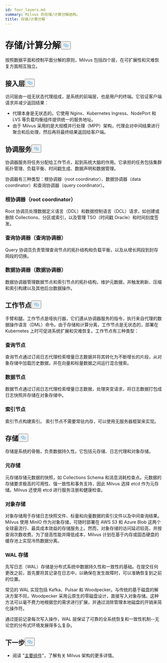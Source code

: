 ```yaml
---
id: four_layers.md
summary: Milvus 的存储/计算分解结构。
title: 存储/计算分解
---
```

<h1 id="StorageComputing-Disaggregation" class="common-anchor-header">存储/计算分解<button data-href="#StorageComputing-Disaggregation" class="anchor-icon" translate="no">
      <svg translate="no"
        aria-hidden="true"
        focusable="false"
        height="20"
        version="1.1"
        viewBox="0 0 16 16"
        width="16"
      >
        <path
          fill="#0092E4"
          fill-rule="evenodd"
          d="M4 9h1v1H4c-1.5 0-3-1.69-3-3.5S2.55 3 4 3h4c1.45 0 3 1.69 3 3.5 0 1.41-.91 2.72-2 3.25V8.59c.58-.45 1-1.27 1-2.09C10 5.22 8.98 4 8 4H4c-.98 0-2 1.22-2 2.5S3 9 4 9zm9-3h-1v1h1c1 0 2 1.22 2 2.5S13.98 12 13 12H9c-.98 0-2-1.22-2-2.5 0-.83.42-1.64 1-2.09V6.25c-1.09.53-2 1.84-2 3.25C6 11.31 7.55 13 9 13h4c1.45 0 3-1.69 3-3.5S14.5 6 13 6z"
        ></path>
      </svg>
    </button></h1><p>按照数据平面和控制平面分解的原则，Milvus 包括四个层，在可扩展性和灾难恢复方面相互独立。</p>
<h2 id="Access-layer" class="common-anchor-header">接入层<button data-href="#Access-layer" class="anchor-icon" translate="no">
      <svg translate="no"
        aria-hidden="true"
        focusable="false"
        height="20"
        version="1.1"
        viewBox="0 0 16 16"
        width="16"
      >
        <path
          fill="#0092E4"
          fill-rule="evenodd"
          d="M4 9h1v1H4c-1.5 0-3-1.69-3-3.5S2.55 3 4 3h4c1.45 0 3 1.69 3 3.5 0 1.41-.91 2.72-2 3.25V8.59c.58-.45 1-1.27 1-2.09C10 5.22 8.98 4 8 4H4c-.98 0-2 1.22-2 2.5S3 9 4 9zm9-3h-1v1h1c1 0 2 1.22 2 2.5S13.98 12 13 12H9c-.98 0-2-1.22-2-2.5 0-.83.42-1.64 1-2.09V6.25c-1.09.53-2 1.84-2 3.25C6 11.31 7.55 13 9 13h4c1.45 0 3-1.69 3-3.5S14.5 6 13 6z"
        ></path>
      </svg>
    </button></h2><p>访问层由一组无状态代理组成，是系统的前端层，也是用户的终端。它验证客户端请求并减少返回结果：</p>
<ul>
<li>代理本身是无状态的。它使用 Nginx、Kubernetes Ingress、NodePort 和 LVS 等负载均衡组件提供统一的服务地址。</li>
<li>由于 Milvus 采用的是大规模并行处理（MPP）架构，代理会对中间结果进行聚合和后处理，然后再将最终结果返回给客户端。</li>
</ul>
<h2 id="Coordinator-service" class="common-anchor-header">协调服务<button data-href="#Coordinator-service" class="anchor-icon" translate="no">
      <svg translate="no"
        aria-hidden="true"
        focusable="false"
        height="20"
        version="1.1"
        viewBox="0 0 16 16"
        width="16"
      >
        <path
          fill="#0092E4"
          fill-rule="evenodd"
          d="M4 9h1v1H4c-1.5 0-3-1.69-3-3.5S2.55 3 4 3h4c1.45 0 3 1.69 3 3.5 0 1.41-.91 2.72-2 3.25V8.59c.58-.45 1-1.27 1-2.09C10 5.22 8.98 4 8 4H4c-.98 0-2 1.22-2 2.5S3 9 4 9zm9-3h-1v1h1c1 0 2 1.22 2 2.5S13.98 12 13 12H9c-.98 0-2-1.22-2-2.5 0-.83.42-1.64 1-2.09V6.25c-1.09.53-2 1.84-2 3.25C6 11.31 7.55 13 9 13h4c1.45 0 3-1.69 3-3.5S14.5 6 13 6z"
        ></path>
      </svg>
    </button></h2><p>协调器服务将任务分配给工作节点，起到系统大脑的作用。它承担的任务包括集群拓扑管理、负载平衡、时间戳生成、数据声明和数据管理。</p>
<p>协调器有三种类型：根协调器（root coordinator）、数据协调器（data coordinator）和查询协调器（query coordinator）。</p>
<h3 id="Root-coordinator-root-coord" class="common-anchor-header">根协调器（root coordinator）</h3><p>Root 协调员处理数据定义语言（DDL）和数据控制语言（DCL）请求，如创建或删除 Collections、分区或索引，以及管理 TSO（时间戳 Oracle）和时间刻度签发。</p>
<h3 id="Query-coordinator-query-coord" class="common-anchor-header">查询协调器（查询协调器）</h3><p>Query 协调员负责管理查询节点的拓扑结构和负载平衡，以及从增长网段到封存网段的切换。</p>
<h3 id="Data-coordinator-data-coord" class="common-anchor-header">数据协调器（数据协调器）</h3><p>数据协调器管理数据节点和索引节点的拓扑结构，维护元数据，并触发刷新、压缩和索引构建以及其他后台数据操作。</p>
<h2 id="Worker-nodes" class="common-anchor-header">工作节点<button data-href="#Worker-nodes" class="anchor-icon" translate="no">
      <svg translate="no"
        aria-hidden="true"
        focusable="false"
        height="20"
        version="1.1"
        viewBox="0 0 16 16"
        width="16"
      >
        <path
          fill="#0092E4"
          fill-rule="evenodd"
          d="M4 9h1v1H4c-1.5 0-3-1.69-3-3.5S2.55 3 4 3h4c1.45 0 3 1.69 3 3.5 0 1.41-.91 2.72-2 3.25V8.59c.58-.45 1-1.27 1-2.09C10 5.22 8.98 4 8 4H4c-.98 0-2 1.22-2 2.5S3 9 4 9zm9-3h-1v1h1c1 0 2 1.22 2 2.5S13.98 12 13 12H9c-.98 0-2-1.22-2-2.5 0-.83.42-1.64 1-2.09V6.25c-1.09.53-2 1.84-2 3.25C6 11.31 7.55 13 9 13h4c1.45 0 3-1.69 3-3.5S14.5 6 13 6z"
        ></path>
      </svg>
    </button></h2><p>手臂和腿。工作节点是哑执行器，它们遵从协调器服务的指令，执行来自代理的数据操作语言（DML）命令。由于存储和计算分离，工作节点是无状态的，部署在 Kubernetes 上时可促进系统扩展和灾难恢复。工作节点有三种类型：</p>
<h3 id="Query-node" class="common-anchor-header">查询节点</h3><p>查询节点通过订阅日志代理检索增量日志数据并将其转化为不断增长的片段，从对象存储中加载历史数据，并在向量和标量数据之间运行混合搜索。</p>
<h3 id="Data-node" class="common-anchor-header">数据节点</h3><p>数据节点通过订阅日志代理检索增量日志数据，处理突变请求，将日志数据打包成日志快照并存储在对象存储中。</p>
<h3 id="Index-node" class="common-anchor-header">索引节点</h3><p>索引节点构建索引。  索引节点不需要常驻内存，可以使用无服务器框架来实现。</p>
<h2 id="Storage" class="common-anchor-header">存储<button data-href="#Storage" class="anchor-icon" translate="no">
      <svg translate="no"
        aria-hidden="true"
        focusable="false"
        height="20"
        version="1.1"
        viewBox="0 0 16 16"
        width="16"
      >
        <path
          fill="#0092E4"
          fill-rule="evenodd"
          d="M4 9h1v1H4c-1.5 0-3-1.69-3-3.5S2.55 3 4 3h4c1.45 0 3 1.69 3 3.5 0 1.41-.91 2.72-2 3.25V8.59c.58-.45 1-1.27 1-2.09C10 5.22 8.98 4 8 4H4c-.98 0-2 1.22-2 2.5S3 9 4 9zm9-3h-1v1h1c1 0 2 1.22 2 2.5S13.98 12 13 12H9c-.98 0-2-1.22-2-2.5 0-.83.42-1.64 1-2.09V6.25c-1.09.53-2 1.84-2 3.25C6 11.31 7.55 13 9 13h4c1.45 0 3-1.69 3-3.5S14.5 6 13 6z"
        ></path>
      </svg>
    </button></h2><p>存储是系统的骨骼，负责数据持久性。它包括元存储、日志代理和对象存储。</p>
<h3 id="Meta-storage" class="common-anchor-header">元存储</h3><p>元存储存储元数据的快照，如 Collections Schema 和消息消耗检查点。元数据的存储要求极高的可用性、强一致性和事务支持，因此 Milvus 选择 etcd 作为元存储。Milvus 还使用 etcd 进行服务注册和健康检查。</p>
<h3 id="Object-storage" class="common-anchor-header">对象存储</h3><p>对象存储用于存储日志快照文件、标量和向量数据的索引文件以及中间查询结果。Milvus 使用 MinIO 作为对象存储，可随时部署在 AWS S3 和 Azure Blob 这两个全球最流行、最具成本效益的存储服务上。然而，对象存储的访问延迟较高，并按查询次数收费。为了提高性能并降低成本，Milvus 计划在基于内存或固态硬盘的缓存池上实现冷热数据分离。</p>
<h3 id="WAL-storage" class="common-anchor-header">WAL 存储</h3><p>先写日志（WAL）存储是分布式系统中数据持久性和一致性的基础。在提交任何更改之前，首先要将其记录在日志中，以确保在发生故障时，可以准确恢复到之前的位置。</p>
<p>常见的 WAL 实现包括 Kafka、Pulsar 和 Woodpecker。与传统的基于磁盘的解决方案不同，Woodpecker 采用云原生的零磁盘设计，直接写入对象存储。这种方法可以毫不费力地根据您的需求进行扩展，并通过消除管理本地磁盘的开销来简化操作符。</p>
<p>通过提前记录每次写入操作，WAL 层保证了可靠的全系统恢复和一致性机制--无论您的分布式环境发展得多么复杂。</p>
<h2 id="Whats-next" class="common-anchor-header">下一步<button data-href="#Whats-next" class="anchor-icon" translate="no">
      <svg translate="no"
        aria-hidden="true"
        focusable="false"
        height="20"
        version="1.1"
        viewBox="0 0 16 16"
        width="16"
      >
        <path
          fill="#0092E4"
          fill-rule="evenodd"
          d="M4 9h1v1H4c-1.5 0-3-1.69-3-3.5S2.55 3 4 3h4c1.45 0 3 1.69 3 3.5 0 1.41-.91 2.72-2 3.25V8.59c.58-.45 1-1.27 1-2.09C10 5.22 8.98 4 8 4H4c-.98 0-2 1.22-2 2.5S3 9 4 9zm9-3h-1v1h1c1 0 2 1.22 2 2.5S13.98 12 13 12H9c-.98 0-2-1.22-2-2.5 0-.83.42-1.64 1-2.09V6.25c-1.09.53-2 1.84-2 3.25C6 11.31 7.55 13 9 13h4c1.45 0 3-1.69 3-3.5S14.5 6 13 6z"
        ></path>
      </svg>
    </button></h2><ul>
<li>阅读 "<a href="/docs/zh/main_components.md">主要组件</a>"，了解有关 Milvus 架构的更多详情。</li>
</ul>
